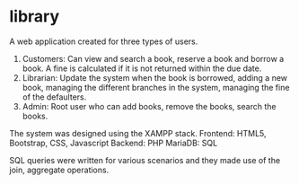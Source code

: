 # library
 
 A web application created for three types of users.
 1. Customers: Can view and search a book, reserve a book and borrow a book. A fine is calculated if it is not returned within the due date. 
 2. Librarian: Update the system when the book is borrowed, adding a new book, managing the different branches in the system,                                               managing the fine of the defaulters.
 3. Admin: Root user who can add books, remove the books, search the books. 
 
 The system was designed using the XAMPP stack.
 Frontend: HTML5, Bootstrap, CSS, Javascript
 Backend: PHP
 MariaDB: SQL
 
 SQL queries were written for various scenarios and they made use of the join, aggregate operations. 
